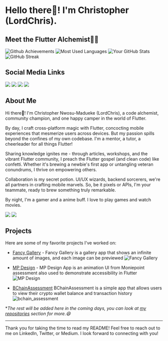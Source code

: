# Hello there👋! I'm Christopher (LordChris). 
## Meet the Flutter Alchemist🧙💙

![Github Achievements](https://github-profile-trophy.vercel.app/?username=Lord-Chris&theme=radical&row=1&column=7&margin-w=15&margin-h=15&no-bg=true&no-frame=true)
![Most Used Languages](https://github-readme-stats.vercel.app/api/top-langs?username=Lord-Chris&show_icons=true&locale=en&layout=compact&theme=radical) 
![Your GitHub Stats](https://github-readme-stats.vercel.app/api?username=Lord-Chris&show_icons=true&theme=radical)
![GitHub Streak](https://github-readme-streak-stats.herokuapp.com/?user=Lord-Chris&theme=radical)
<!-- ![Your GitHub stats](https://github-readme-stats.vercel.app/api/wakatime?username=LordChris&theme=radical) -->

## Social Media Links

[![](https://img.shields.io/badge/LinkedIn-12100E?style=for-the-badge&logo=linkedin)](https://linkedin.com/in/lord-chris)
[![](https://img.shields.io/badge/twitter-12100E?style=for-the-badge&logo=twitter)](https://twitter.com/lord_chris__)
[![](https://img.shields.io/badge/medium-12100E?style=for-the-badge&logo=medium)](https://medium.com/@LordChris)
[![](https://img.shields.io/badge/LinkTr.ee-12100E?style=for-the-badge&logo=linktree)](https://linktr.ee/lord_chris)


## About Me

Hi there👋! I'm Christopher Nwosu-Madueke (LordChris), a code alchemist, community champion, and one happy camper in the world of Flutter.

By day, I craft cross-platform magic with Flutter, concocting mobile experiences that mesmerize users across devices. But my passion spills beyond the confines of my own codebase. I'm a mentor, a tutor, a cheerleader for all things Flutter!

Sharing knowledge ignites me - through articles, workshops, and the vibrant Flutter community, I preach the Flutter gospel (and clean code) like confetti. Whether it's brewing a newbie's first app or untangling veteran conundrums, I thrive on empowering others.

Collaboration is my secret potion. UI/UX wizards, backend sorcerers, we're all partners in crafting mobile marvels. So, be it pixels or APIs, I'm your teammate, ready to brew something truly remarkable.

By night, I'm a gamer and a anime buff. I love to play games and watch movies.

![](https://img.shields.io/twitter/follow/lord_chris__?logo=twitter&style=for-the-badge)
![](https://img.shields.io/github/followers/Lord-Chris?logo=github&style=for-the-badge)


## Projects

Here are some of my favorite projects I've worked on:

- [Fancy Gallery](https://github.com/Lord-Chris/Fancy-Gallery) - Fancy Gallery is a gallery app that shows an infinite amount of images, and each image can be previewed
![Fancy Gallery](https://github.com/Lord-Chris/Lord-Chris/assets/58702861/3c58e240-21c4-4d9a-bb39-cd7ad31dcd0b)

- [MP Design](https://github.com/Lord-Chris/mp_design) - MP Design App is an animation UI from Moniepoint assessment also used to demonstrate accessibility in Flutter
![MP Design](https://github.com/Lord-Chris/mp_design/assets/58702861/8d41f5ab-6c6b-4e7d-aac6-b8a152f001c1)

- [BChainAssessment](https://github.com/Lord-Chris/BChainAssessment) BChainAssessment is a simple app that allows users to view their crypto wallet balance and transaction history
![bchain_assessment](https://github.com/Lord-Chris/BChainAssessment/assets/58702861/09a5f61d-ae8a-40f9-86af-1e8082ec9d5a)

**The rest will be added here in the coming days, you can look at [my repositories](https://github.com/Lord-Chris?tab=repositories) section for more.😄*



<!-- 2. [Project 2](link_to_project_2) - Brief description
3. [Project 3](link_to_project_3) - Brief description
4. [Project 4](link_to_project_4) - Brief description
5. [Project 5](link_to_project_5) - Brief description
6. [Project 6](link_to_project_6) - Brief description
7. [Project 7](link_to_project_7) - Brief description
8. [Project 8](link_to_project_8) - Brief description
9. [Project 9](link_to_project_9) - Brief description
10. [Project 10](link_to_project_10) - Brief description -->

<!-- ## Fun Fact
[Share a fun fact about yourself.] -->
<!-- ## Ending Remark -->
---

Thank you for taking the time to read my README! Feel free to reach out to me on LinkedIn, Twitter, or Medium. I look forward to connecting with you!


